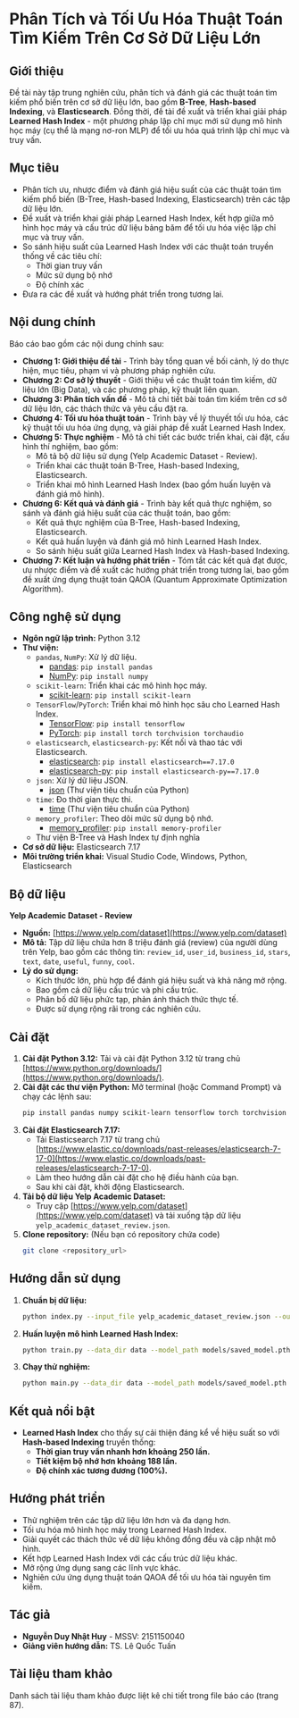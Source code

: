 # Phân Tích và Tối Ưu Hóa Thuật Toán Tìm Kiếm Trên Cơ Sở Dữ Liệu Lớn

## Giới thiệu

Đề tài này tập trung nghiên cứu, phân tích và đánh giá các thuật toán tìm kiếm phổ biến trên cơ sở dữ liệu lớn, bao gồm **B-Tree**, **Hash-based Indexing**, và **Elasticsearch**. Đồng thời, đề tài đề xuất và triển khai giải pháp **Learned Hash Index** - một phương pháp lập chỉ mục mới sử dụng mô hình học máy (cụ thể là mạng nơ-ron MLP) để tối ưu hóa quá trình lập chỉ mục và truy vấn.

## Mục tiêu

*   Phân tích ưu, nhược điểm và đánh giá hiệu suất của các thuật toán tìm kiếm phổ biến (B-Tree, Hash-based Indexing, Elasticsearch) trên các tập dữ liệu lớn.
*   Đề xuất và triển khai giải pháp Learned Hash Index, kết hợp giữa mô hình học máy và cấu trúc dữ liệu bảng băm để tối ưu hóa việc lập chỉ mục và truy vấn.
*   So sánh hiệu suất của Learned Hash Index với các thuật toán truyền thống về các tiêu chí:
    *   Thời gian truy vấn
    *   Mức sử dụng bộ nhớ
    *   Độ chính xác
*   Đưa ra các đề xuất và hướng phát triển trong tương lai.

## Nội dung chính

Báo cáo bao gồm các nội dung chính sau:

*   **Chương 1: Giới thiệu đề tài** - Trình bày tổng quan về bối cảnh, lý do thực hiện, mục tiêu, phạm vi và phương pháp nghiên cứu.
*   **Chương 2: Cơ sở lý thuyết** - Giới thiệu về các thuật toán tìm kiếm, dữ liệu lớn (Big Data), và các phương pháp, kỹ thuật liên quan.
*   **Chương 3: Phân tích vấn đề** - Mô tả chi tiết bài toán tìm kiếm trên cơ sở dữ liệu lớn, các thách thức và yêu cầu đặt ra.
*   **Chương 4: Tối ưu hóa thuật toán** - Trình bày về lý thuyết tối ưu hóa, các kỹ thuật tối ưu hóa ứng dụng, và giải pháp đề xuất Learned Hash Index.
*   **Chương 5: Thực nghiệm** - Mô tả chi tiết các bước triển khai, cài đặt, cấu hình thí nghiệm, bao gồm:
    *   Mô tả bộ dữ liệu sử dụng (Yelp Academic Dataset - Review).
    *   Triển khai các thuật toán B-Tree, Hash-based Indexing, Elasticsearch.
    *   Triển khai mô hình Learned Hash Index (bao gồm huấn luyện và đánh giá mô hình).
*   **Chương 6: Kết quả và đánh giá** - Trình bày kết quả thực nghiệm, so sánh và đánh giá hiệu suất của các thuật toán, bao gồm:
    *   Kết quả thực nghiệm của B-Tree, Hash-based Indexing, Elasticsearch.
    *   Kết quả huấn luyện và đánh giá mô hình Learned Hash Index.
    *   So sánh hiệu suất giữa Learned Hash Index và Hash-based Indexing.
*   **Chương 7: Kết luận và hướng phát triển** - Tóm tắt các kết quả đạt được, ưu nhược điểm và đề xuất các hướng phát triển trong tương lai, bao gồm đề xuất ứng dụng thuật toán QAOA (Quantum Approximate Optimization Algorithm).

## Công nghệ sử dụng

*   **Ngôn ngữ lập trình:** Python 3.12
*   **Thư viện:**
    *   `pandas`, `NumPy`: Xử lý dữ liệu.
        *   [pandas](https://pandas.pydata.org/): `pip install pandas`
        *   [NumPy](https://numpy.org/): `pip install numpy`
    *   `scikit-learn`: Triển khai các mô hình học máy.
        *   [scikit-learn](https://scikit-learn.org/stable/): `pip install scikit-learn`
    *   `TensorFlow`/`PyTorch`: Triển khai mô hình học sâu cho Learned Hash Index.
        *   [TensorFlow](https://www.tensorflow.org/): `pip install tensorflow`
        *   [PyTorch](https://pytorch.org/): `pip install torch torchvision torchaudio`
    *   `elasticsearch`, `elasticsearch-py`: Kết nối và thao tác với Elasticsearch.
        *   [elasticsearch](https://elasticsearch-py.readthedocs.io/en/v7.17.0/): `pip install elasticsearch==7.17.0`
        *   [elasticsearch-py](https://elasticsearch-py.readthedocs.io/en/v7.17.0/): `pip install elasticsearch-py==7.17.0`
    *   `json`: Xử lý dữ liệu JSON.
        *   [json](https://docs.python.org/3/library/json.html) (Thư viện tiêu chuẩn của Python)
    *   `time`: Đo thời gian thực thi.
        *   [time](https://docs.python.org/3/library/time.html) (Thư viện tiêu chuẩn của Python)
    *   `memory_profiler`: Theo dõi mức sử dụng bộ nhớ.
        *   [memory_profiler](https://pypi.org/project/memory-profiler/): `pip install memory-profiler`
    *   Thư viện B-Tree và Hash Index tự định nghĩa
*   **Cơ sở dữ liệu:** Elasticsearch 7.17
*   **Môi trường triển khai:** Visual Studio Code, Windows, Python, Elasticsearch

## Bộ dữ liệu

**Yelp Academic Dataset - Review**

*   **Nguồn:** [https://www.yelp.com/dataset](https://www.yelp.com/dataset)
*   **Mô tả:** Tập dữ liệu chứa hơn 8 triệu đánh giá (review) của người dùng trên Yelp, bao gồm các thông tin: `review_id`, `user_id`, `business_id`, `stars`, `text`, `date`, `useful`, `funny`, `cool`.
*   **Lý do sử dụng:**
    *   Kích thước lớn, phù hợp để đánh giá hiệu suất và khả năng mở rộng.
    *   Bao gồm cả dữ liệu cấu trúc và phi cấu trúc.
    *   Phân bố dữ liệu phức tạp, phản ánh thách thức thực tế.
    *   Được sử dụng rộng rãi trong các nghiên cứu.

## Cài đặt

1. **Cài đặt Python 3.12:** Tải và cài đặt Python 3.12 từ trang chủ [https://www.python.org/downloads/](https://www.python.org/downloads/).
2. **Cài đặt các thư viện Python:** Mở terminal (hoặc Command Prompt) và chạy các lệnh sau:
    ```bash
    pip install pandas numpy scikit-learn tensorflow torch torchvision torchaudio elasticsearch==7.17.0 elasticsearch-py==7.17.0 memory-profiler
    ```
3. **Cài đặt Elasticsearch 7.17:**
    *   Tải Elasticsearch 7.17 từ trang chủ [https://www.elastic.co/downloads/past-releases/elasticsearch-7-17-0](https://www.elastic.co/downloads/past-releases/elasticsearch-7-17-0).
    *   Làm theo hướng dẫn cài đặt cho hệ điều hành của bạn.
    *   Sau khi cài đặt, khởi động Elasticsearch.
4. **Tải bộ dữ liệu Yelp Academic Dataset:**
    *   Truy cập [https://www.yelp.com/dataset](https://www.yelp.com/dataset) và tải xuống tập dữ liệu `yelp_academic_dataset_review.json`.
5. **Clone repository:** (Nếu bạn có repository chứa code)
    ```bash
    git clone <repository_url>
    ```

## Hướng dẫn sử dụng

1. **Chuẩn bị dữ liệu:**
    ```bash
    python index.py --input_file yelp_academic_dataset_review.json --output_dir data
    ```
2. **Huấn luyện mô hình Learned Hash Index:**
    ```bash
    python train.py --data_dir data --model_path models/saved_model.pth
    ```
3. **Chạy thử nghiệm:**
    ```bash
    python main.py --data_dir data --model_path models/saved_model.pth
    ```

## Kết quả nổi bật

*   **Learned Hash Index** cho thấy sự cải thiện đáng kể về hiệu suất so với **Hash-based Indexing** truyền thống:
    *   **Thời gian truy vấn nhanh hơn khoảng 250 lần.**
    *   **Tiết kiệm bộ nhớ hơn khoảng 188 lần.**
    *   **Độ chính xác tương đương (100%).**

## Hướng phát triển

*   Thử nghiệm trên các tập dữ liệu lớn hơn và đa dạng hơn.
*   Tối ưu hóa mô hình học máy trong Learned Hash Index.
*   Giải quyết các thách thức về dữ liệu không đồng đều và cập nhật mô hình.
*   Kết hợp Learned Hash Index với các cấu trúc dữ liệu khác.
*   Mở rộng ứng dụng sang các lĩnh vực khác.
*   Nghiên cứu ứng dụng thuật toán QAOA để tối ưu hóa tài nguyên tìm kiếm.

## Tác giả

*   **Nguyễn Duy Nhật Huy** - MSSV: 2151150040
*   **Giảng viên hướng dẫn:** TS. Lê Quốc Tuấn

## Tài liệu tham khảo

Danh sách tài liệu tham khảo được liệt kê chi tiết trong file báo cáo (trang 87).
